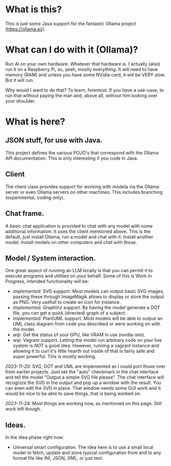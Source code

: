# What is this?
This is just some Java support for the fantastic Ollama project (https://ollama.ai/).

# What can I do with it (Ollama)?
Run AI on your own hardware. Whatever that hardware is. I actually (also) run it on a Raspberry Pi, so, yeah, mostly everything. It will need to have memory (RAM) and unless you have some NVidia card, it will be VERY slow. But it will run.

Why would I want to do that? To learn, foremost. If you have a use-case, to run that without paying the man and, above all, without him looking over your shoulder.

# What is here?

## JSON stuff, for use with Java.
This project defines the various POJO's that correspond with the Ollama API documentation. This is only interesting if you code in Java.

## Client
The client class provides support for working with modela via the Ollama server or even Ollama servers on other machines. This includes branching (experimental, coding only).

## Chat frame.
A basic chat application is provided to chat with any model with some additional information.
It uses the client mentioned above.
This is the default, just install Ollama, run a model and chat with it. Install another model. Install models on other computers and chat with those.

## Model / System interaction.
One great aspect of running an LLM locally is that you can permit it to execute programs and
utilities on your behalf. Some of this is Work In Progress, intended functionality will be:
- _implemented_: SVG support. Most models can output basic SVG images, passing these through ImageMagik allows to display or store the output as PNG. Very usefull to create an icon for instance.
- _implemented_: GraphViz support. By having the model generate a DOT file, you can get a quick (directed) graph of a subject.
- _implemented_: PlantUML support. Most models will be able to output an UML
class diagram from code you described or were working on with the model.
- _wip_: Get the status of your GPU, like VRAM in use (nvidia-smi).
- _wip_: Vagrant support. Letting the model run arbitrary code on your live system is *NOT* a good idea. However, running a vagrant instance and allowing it to _curl_ it's little hearth out inside of that is fairly safe and super powerful. This is mostly working.

_2023-11-20_: SVG, DOT and UML are implemented as I could port those over from
earlier projects. Just set the "auto" checkmark in the chat interface
and tell the model "Output a simple SVG file please". The chat interface
will recognize the SVG in the output and pop up a window with the result.
You can even edit the SVG in place.
That window needs some GUI work and it would be nice to be able to save things,
that is being worked on.

_2023-11-24_: Most things are working now, as mentioned on this page. Still work left though.

## Ideas.
In the idea phase right now:
- Universal smart configuration. The idea here is to
use a small local model to fetch, update and store typical
configuration from and to any format file like INI, JSON, XML, or just text.
